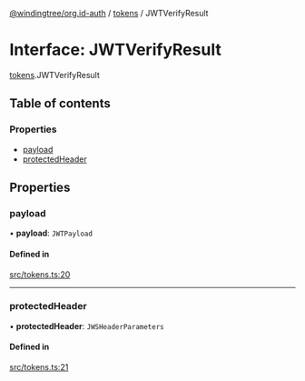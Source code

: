 [@windingtree/org.id-auth](../README.md) / [tokens](../modules/tokens.md) / JWTVerifyResult

# Interface: JWTVerifyResult

[tokens](../modules/tokens.md).JWTVerifyResult

## Table of contents

### Properties

- [payload](tokens.jwtverifyresult.md#payload)
- [protectedHeader](tokens.jwtverifyresult.md#protectedheader)

## Properties

### payload

• **payload**: `JWTPayload`

#### Defined in

[src/tokens.ts:20](https://github.com/windingtree/org.id-sdk/blob/37fdd44/packages/auth/src/tokens.ts#L20)

___

### protectedHeader

• **protectedHeader**: `JWSHeaderParameters`

#### Defined in

[src/tokens.ts:21](https://github.com/windingtree/org.id-sdk/blob/37fdd44/packages/auth/src/tokens.ts#L21)
